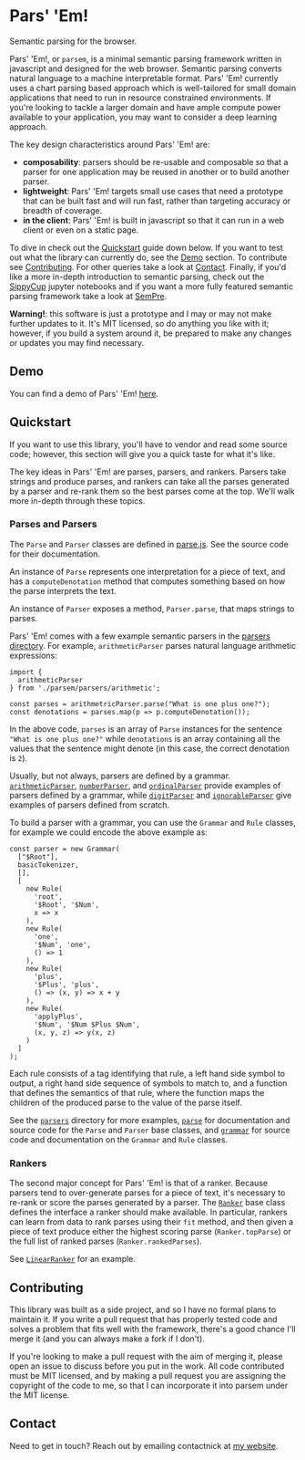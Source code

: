 Pars' 'Em!
==========
Semantic parsing for the browser.

Pars' 'Em!, or `parsem`, is a minimal semantic parsing framework written
in javascript and designed for the web browser. Semantic parsing
converts natural language to a machine interpretable format. Pars' 'Em!
currently uses a chart parsing based approach which is well-tailored for
small domain applications that need to run in resource constrained
environments. If you're looking to tackle a larger domain and have ample
compute power available to your application, you may want to consider
a deep learning approach.

The key design characteristics around Pars' 'Em! are:

  - **composability**: parsers should be re-usable and composable so that a
    parser for one application may be reused in another or to build another
    parser.
  - **lightweight**: Pars' 'Em! targets small use cases that need a prototype
    that can be built fast and will run fast, rather than targeting
    accuracy or breadth of coverage.
  - **in the client**: Pars' 'Em! is built in javascript so that it can
    run in a web client or even on a static page.

To dive in check out the [Quickstart](#quickstart) guide down below. If
you want to test out what the library can currently do, see
the [Demo](#demo) section. To contribute see
[Contributing](#contributing).  For other queries take a look
at [Contact](#contact). Finally, if you'd like a more in-depth
introduction to semantic parsing, check out the [SippyCup][sippycup]
jupyter notebooks and if you want a more fully featured semantic parsing
framework take a look at [SemPre][sempre].

**Warning!**: this software is just a prototype and I may or may not
make further updates to it. It's MIT licensed, so do anything you like
with it; however, if you build a system around it, be prepared to make
any changes or updates you may find necessary.


Demo
----
You can find a demo of Pars' 'Em! [here][demo-link].


Quickstart
----------
If you want to use this library, you'll have to vendor and read some
source code; however, this section will give you a quick taste for what
it's like.

The key ideas in Pars' 'Em! are parses, parsers, and rankers. Parsers
take strings and produce parses, and rankers can take all the parses
generated by a parser and re-rank them so the best parses come at the
top. We'll walk more in-depth through these topics.

### Parses and Parsers

The `Parse` and `Parser` classes are defined in
[parse.js][parse-file]. See the source code for their documentation.

An instance of `Parse` represents one interpretation for a piece of
text, and has a `computeDenotation` method that computes something based
on how the parse interprets the text.

An instance of `Parser` exposes a method, `Parser.parse`, that maps
strings to parses.

Pars' 'Em! comes with a few example semantic parsers in the
[parsers directory][parsers-dir]. For example, `arithmeticParser` parses
natural language arithmetic expressions:

    import {
      arithmeticParser
    } from './parsem/parsers/arithmetic';

    const parses = arithmetricParser.parse("What is one plus one?");
    const denotations = parses.map(p => p.computeDenotation());

In the above code, `parses` is an array of `Parse` instances for the
sentence `"What is one plus one?"` while `denotations` is an array
containing all the values that the sentence might denote (in this
case, the correct denotation is `2`).

Usually, but not always, parsers are defined by a grammar.
[`arithmeticParser`][arithmetic-file], [`numberParser`][numbers-file],
and [`ordinalParser`][numbers-file] provide examples of parsers defined
by a grammar, while [`digitParser`][numbers-file] and
[`ignorableParser`][ignore-file] give examples of parsers defined from
scratch.

To build a parser with a grammar, you can use the `Grammar` and `Rule`
classes, for example we could encode the above example as:

```
const parser = new Grammar(
  ["$Root"],
  basicTokenizer,
  [],
  [
    new Rule(
      'root',
      '$Root', '$Num',
      x => x
    ),
    new Rule(
      'one',
      '$Num', 'one',
      () => 1
    ),
    new Rule(
      'plus',
      '$Plus', 'plus',
      () => (x, y) => x + y
    ),
    new Rule(
      'applyPlus',
      '$Num', '$Num $Plus $Num',
      (x, y, z) => y(x, z)
    )
  ]
);
```

Each rule consists of a tag identifying that rule, a left hand side
symbol to output, a right hand side sequence of symbols to match to, and
a function that defines the semantics of that rule, where the function
maps the children of the produced parse to the value of the parse itself.

See the [`parsers`][parsers-dir] directory for more examples,
[`parse`][parse-file] for documentation and source code for the `Parse`
and `Parser` base classes, and [`grammar`][grammar-dir] for source code
and documentation on the `Grammar` and `Rule` classes.

### Rankers

The second major concept for Pars' 'Em! is that of a ranker. Because
parsers tend to over-generate parses for a piece of text, it's necessary
to re-rank or score the parses generated by a parser. The
[`Ranker`][ranker-file] base class defines the interface a ranker should
make available. In particular, rankers can learn from data to rank
parses using their `fit` method, and then given a piece of text produce
either the highest scoring parse (`Ranker.topParse`) or the full list of
ranked parses (`Ranker.rankedParses`).

See [`LinearRanker`][ranker-file] for an example.


Contributing
------------
This library was built as a side project, and so I have no formal plans
to maintain it. If you write a pull request that has properly tested
code and solves a problem that fits well with the framework, there's a
good chance I'll merge it (and you can always make a fork if I don't).

If you're looking to make a pull request with the aim of merging it,
please open an issue to discuss before you put in the work. All code
contributed must be MIT licensed, and by making a pull request you are
assigning the copyright of the code to me, so that I can incorporate it
into parsem under the MIT license.


Contact
-------
Need to get in touch? Reach out by emailing contactnick
at [my website][my-website].


[sempre]: https://github.com/percyliang/sempre
[sippycup]: https://github.com/wcmac/sippycup
[demo-link]: http://nicholaslourie.com/parsem/
[parsers-dir]: ./parsem/parsers/
[arithmetic-file]: ./parsem/parsers/arithmetic.js
[numbers-file]: ./parsem/parsers/numbers.js
[ignore-file]: ./parsem/parsers/ignore.js
[parse-file]: ./parsem/parse/parse.js
[grammar-dir]: ./parsem/grammar/
[ranker-file]: ./parsem/rank/ranker.js
[my-website]: http://nicholaslourie.com/
